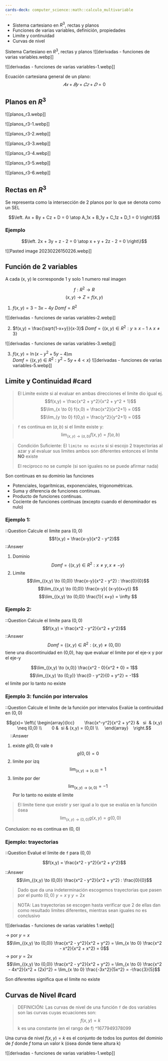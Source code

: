 ```yaml
---
cards-deck: computer_science::math::calculo_multivariable
---
```



* Sistema cartesiano en $R^3$, rectas y planos
* Funciones de varias variables, definición, propiedades
* Limite y continuidad 
* Curvas de nivel



Sistema Cartesiano en $R^3$, rectas y planos
![[derivadas - funciones de varias variables.webp]]

![[derivadas - funciones de varias variables-1.webp]]

Ecuación cartesiana general de un plano:
$$𝐴𝑥 + 𝐵𝑦 + 𝐶𝑧 + 𝐷 = 0$$

## Planos en $R^3$

![[planos_r3.webp]]

![[planos_r3-1.webp]]

![[planos_r3-2.webp]]

![[planos_r3-3.webp]]

![[planos_r3-4.webp]]

![[planos_r3-5.webp]]

![[planos_r3-6.webp]]



## Rectas en $R^3$

Se representa como la intersección de 2 planos
por lo que se denota como un SEL

$$\left.  
Ax + By + Cz + D = 0 \atop  
A_1x + B_1y + C_1z + D_1 = 0
\right\}$$

### Ejemplo
$$\left.  
2x + 3y + z - 2 = 0 \atop  
x + y + 2z - 2 = 0
\right\}$$

![[Pasted image 20230226150226.webp]]



## Función de 2 variables

A cada (x, y) le corresponde 1 y solo 1 numero real imagen

$$f: R^2 → R$$
$$(x,y) → Z = f(x,y)$$

1) $f(x,y) = 3-3x-4y$  $Domf = R^2$

![[derivadas - funciones de varias variables-2.webp]]

2) $f(x,y) = \frac{\sqrt{1-x+y}}{x-3}$   $Domf = \{ (x,y) \in R^2: y \geq x-1 ∧ x \neq 3 \}$
	

![[derivadas - funciones de varias variables-3.webp]]

3) $f(x,y) = \ln(x-y^2 +5y -4)$m     
	$Domf = \{ (x,y) \in R^2 : y^2 - 5y + 4 < x \}$
![[derivadas - funciones de varias variables-5.webp]]



## Limite y Continuidad #card

> El Limite existe si al evaluar en ambas direcciones el limite dio igual
> ej.$$f(x,y) = \frac{x^2 + y^2}{x^2 + y^2 + 1}$$$$\lim_{x \to 0} f(x,0) = \frac{x^2}{x^2+1} = 0$$$$\lim_{y \to 0} f(0,y) = \frac{y^2}{y^2+1} = 0$$


> `f` es continua en $(a, b)$ si el limite existe y:$$\lim_{(x,y) \to (a,b)} f(x,y) = f(a,b)$$



> Condición Suficiente:
> El `limite no existe` si si escojo 2 trayectorias al azar y al evaluar sus limites ambos son diferentes entonces el limite **NO** existe
> 
> El reciproco no se cumple
> (si son iguales no se puede afirmar nada)



Son continuas en su dominio las funciones
* Potenciales, logarítmicas, exponenciales, trigonométricas. 
* Suma y diferencia de funciones continuas. 
* Producto de funciones continuas. 
* Cociente de funciones continuas (excepto cuando el denominador es nulo)


### Ejemplo 1: 
::Question
Calcule el limite para $(0,0)$
$$f(x,y) = \frac{x-y}{x^2 - y^2}$$
::Answer
1. Dominio $$Dom f = \{ (x,y) \in R^2: x \neq y, x \neq -y \}$$
2. Limite $$\lim_{(x,y) \to (0,0)} \frac{x-y}{x^2 - y^2} : \frac{0}{0}$$
$$\lim_{(x,y) \to (0,0)} \frac{x-y}{ (x-y)(x+y)} $$
$$\lim_{(x,y) \to (0,0)} \frac{1}{ x+y} = \infty $$

### Ejemplo 2: 
::Question
Calcule el limite para $(0,0)$
$$f(x,y) = \frac{x^2 - y^2}{x^2 + y^2}$$
::Answer
$$Domf = \{ (x,y) \in R^2 : (x,y) \neq (0,0) \}$$
tiene una discontinuidad en (0,0), hay que evaluar el limite por el eje-x y por el eje-y

$$\lim_{(x,y) \to (x,0)} \frac{x^2 - 0}{x^2 + 0} = 1$$
$$\lim_{(x,y) \to (0,y)} \frac{0 - y^2}{0 + y^2} = -1$$
el limite por lo tanto no existe

### Ejemplo 3: función por intervalos 
::Question
Calcule el limite de la función por intervalos
Evalúe la continuidad en $(0,0)$

$$g(x)= \left\{ 
	\begin{array}{lcc}  
       \frac{x^-y^2}{x^2 + y^2} &   si  & (x,y) \neq (0,0) \\  
       0 &  si & (x,y) = (0,0) \\
     \end{array}  
   \right.$$
   
::Answer
1) existe $g(0,0)$ vale `0` 
$$g(0,0) = 0$$
2) limite por izq
$$\lim_{(x,y) \to (x,0)} = 1$$
3) limite por der
$$\lim_{(x,y) \to (x,0)} = -1$$
Por lo tanto no existe el limite

> El limite tiene que existir y ser igual a lo que se evalúa en la función ósea $$\lim_{(x,y) \to (0,0)} g(x,y) = g(0,0) $$

Conclusion: no es continua en (0, 0)


### Ejemplo: trayectorias
::Question
Evalué el limite de `f` para $(0,0)$

$$f(x,y) = \frac{x^2 - y^2}{x^2 + y^2}$$

::Answer
$$\lim_{(x,y) \to (0,0)} \frac{x^2 - y^2}{x^2 + y^2} : \frac{0}{0}$$

> Dado que da una indeterminación escogemos trayectorias que pasen por el punto $(0,0)$
> $y=x$  y  $y=2x$

> NOTA: 
> Las trayectorias se escogen hasta verificar que 2 de ellas dan como resultado limites diferentes, mientras sean iguales no es conclusivo

![[derivadas - funciones de varias variables 1.webp]]

-> por $y=x$
$$\lim_{(x,y) \to (0,0)} \frac{x^2 - y^2}{x^2 + y^2} = \lim_{x \to 0} \frac{x^2 - x^2}{x^2 + x^2} = 0$$
-> por $y=2x$
$$\lim_{(x,y) \to (0,0)} \frac{x^2 - y^2}{x^2 + y^2} = \lim_{x \to 0} \frac{x^2 - 4x^2}{x^2 + (2x)^2} = \lim_{x \to 0} \frac{-3x^2}{5x^2} = -\frac{3}{5}$$

Son diferentes significa que el limite no existe


## Curvas de Nivel #card

> DEFINICIÓN: 
> Las curvas de nivel de una función `f` de dos variables son las curvas cuyas ecuaciones son: $$f(x,y) = k$$
> k es una constante (en el rango de f)
^1677949378099


Una curva de nivel $f(x,y) = k$ es el conjunto de todos los puntos del dominio de $f$ donde $f$ toma un valor k (ósea donde tiene altura k)

![[derivadas - funciones de varias variables-1.webp]]
